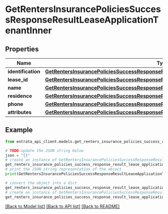 # GetRentersInsurancePoliciesSuccessResponseResultLeaseApplicationTenantInner


## Properties

Name | Type | Description | Notes
------------ | ------------- | ------------- | -------------
**identification** | [**GetRentersInsurancePoliciesSuccessResponseResultLeaseApplicationTenantInnerIdentification**](GetRentersInsurancePoliciesSuccessResponseResultLeaseApplicationTenantInnerIdentification.md) |  | 
**lease_id** | [**GetRentersInsurancePoliciesSuccessResponseResultLeaseApplicationTenantInnerLeaseID**](GetRentersInsurancePoliciesSuccessResponseResultLeaseApplicationTenantInnerLeaseID.md) |  | 
**name** | [**GetRentersInsurancePoliciesSuccessResponseResultLeaseApplicationTenantInnerName**](GetRentersInsurancePoliciesSuccessResponseResultLeaseApplicationTenantInnerName.md) |  | 
**residence** | [**GetRentersInsurancePoliciesSuccessResponseResultLeaseApplicationTenantInnerResidence**](GetRentersInsurancePoliciesSuccessResponseResultLeaseApplicationTenantInnerResidence.md) |  | 
**phone** | [**GetRentersInsurancePoliciesSuccessResponseResultLeaseApplicationTenantInnerPhone**](GetRentersInsurancePoliciesSuccessResponseResultLeaseApplicationTenantInnerPhone.md) |  | [optional] 
**attributes** | [**GetRentersInsurancePoliciesSuccessResponseResultLeaseApplicationTenantInnerAttributes**](GetRentersInsurancePoliciesSuccessResponseResultLeaseApplicationTenantInnerAttributes.md) |  | 

## Example

```python
from entrata_api_client.models.get_renters_insurance_policies_success_response_result_lease_application_tenant_inner import GetRentersInsurancePoliciesSuccessResponseResultLeaseApplicationTenantInner

# TODO update the JSON string below
json = "{}"
# create an instance of GetRentersInsurancePoliciesSuccessResponseResultLeaseApplicationTenantInner from a JSON string
get_renters_insurance_policies_success_response_result_lease_application_tenant_inner_instance = GetRentersInsurancePoliciesSuccessResponseResultLeaseApplicationTenantInner.from_json(json)
# print the JSON string representation of the object
print(GetRentersInsurancePoliciesSuccessResponseResultLeaseApplicationTenantInner.to_json())

# convert the object into a dict
get_renters_insurance_policies_success_response_result_lease_application_tenant_inner_dict = get_renters_insurance_policies_success_response_result_lease_application_tenant_inner_instance.to_dict()
# create an instance of GetRentersInsurancePoliciesSuccessResponseResultLeaseApplicationTenantInner from a dict
get_renters_insurance_policies_success_response_result_lease_application_tenant_inner_from_dict = GetRentersInsurancePoliciesSuccessResponseResultLeaseApplicationTenantInner.from_dict(get_renters_insurance_policies_success_response_result_lease_application_tenant_inner_dict)
```
[[Back to Model list]](../README.md#documentation-for-models) [[Back to API list]](../README.md#documentation-for-api-endpoints) [[Back to README]](../README.md)


